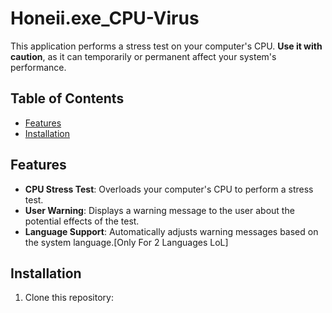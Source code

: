 # Honeii.exe_CPU-Virus

This application performs a stress test on your computer's CPU. **Use it with caution**, as it can temporarily or permanent affect your system's performance.

## Table of Contents

- [Features](#features)
- [Installation](#installation)

## Features

- **CPU Stress Test**: Overloads your computer's CPU to perform a stress test.
- **User Warning**: Displays a warning message to the user about the potential effects of the test.
- **Language Support**: Automatically adjusts warning messages based on the system language.[Only For 2 Languages LoL]


## Installation

1. Clone this repository:
   ```bash git clone https://github.com/Spoly-x/Honeii.exe_CPU-Virus.git

